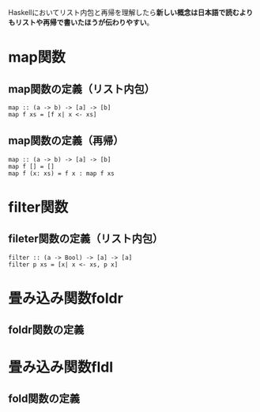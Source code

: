 Haskellにおいてリスト内包と再帰を理解したら**新しい概念は日本語で読むよりもリストや再帰で書いたほうが伝わりやすい**。

# map関数
## map関数の定義（リスト内包）
```
map :: (a -> b) -> [a] -> [b]
map f xs = [f x| x <- xs]
```

## map関数の定義（再帰）
```
map :: (a -> b) -> [a] -> [b]
map f [] = []
map f (x: xs) = f x : map f xs
```

# filter関数
## fileter関数の定義（リスト内包）
```
filter :: (a -> Bool) -> [a] -> [a]
filter p xs = [x| x <- xs, p x]
```
# 畳み込み関数foldr
## foldr関数の定義

# 畳み込み関数fldl
## fold関数の定義
